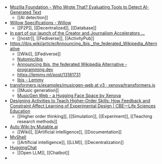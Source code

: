 - [Mozilla Foundation - Who Wrote That? Evaluating Tools to Detect AI-Generated Text](https://foundation.mozilla.org/en/blog/who-wrote-that-evaluating-tools-to-detect-ai-generated-text/)
	- [[AI detection]]
- [Willow Specifications - Willow](https://willowprotocol.org/)
	- [[P2P]], [[Decentralized]], [[Database]]
- [In part of our launch of the Creator and Journalism Accelerators ...](https://njump.me/nevent1qqsfqlx6wpl5267tmnmmjk7v9tzunjvhzav9unc2tjn6k0w82vghprsppamhxue69uhkummnw3ezumt0d5qjxamnwvaz7tmswfhhs7fdv4u8qetjd9kk2mn59ehkuun9dejx2u3wvdhk6qg5waehxw309aex2mrp0yhxgctdw4eju6t0qy2hwumn8ghj7un9d3shjtnddaehgu3wwp6kyqgkwaehxw309aex2mrp0yhxummnw3ezucnpdejqzxrhwden5te0wfjkccte9ehx7umhdpjhyefwvdhk6q3qwmr34t36fy03m8hvgl96zl3znndyzyaqhwmwdtshwmtkg03fetaqxczx4f)
	- [[nostr]], [[Fediverse]], [[ActivityPub]]
- https://ibis.wiki/article/Announcing_Ibis,_the_federated_Wikipedia_Alternative
	- [[Wiki]], [[Fediverse]]
	- [Nutomic/ibis](https://github.com/Nutomic/ibis/tree/master)
	- [Announcing Ibis, the federated Wikipedia Alternative - programming.dev](https://programming.dev/post/11400227)
	- https://lemmy.ml/post/13181731
	- [Ibis - Lemmy](https://lemmy.ml/c/ibis)
- [transformers.js/examples/musicgen-web at v3 · xenova/transformers.js](https://github.com/xenova/transformers.js/tree/v3/examples/musicgen-web)
	- [[Music generation]]
	- [MusicGen Web - a Hugging Face Space by Xenova](https://huggingface.co/spaces/Xenova/musicgen-web)
- [Designing Activities to Teach Higher-Order Skills: How Feedback and Constraint Affect Learning of Experimental Design | CBE—Life Sciences Education](https://www.lifescied.org/doi/10.1187/cbe.22-08-0158)
	- [[Higher order thinking]], [[Simulation]], [[Experiment]], [[Teaching research methods]]
- [Auto Wiki by Mutable.ai](https://wiki.mutable.ai/)
	- [[Wiki]], [[Artificial intelligence]], [[Documentation]]
- [MyShell](https://myshell.ai/)
	- [[Artificial intelligence]], [[LLM]], [[Decentralization]]
- [HuggingChat](https://huggingface.co/chat/models/HuggingFaceH4/zephyr-orpo-141b-A35b-v0.1)
	- [[Open LLM]], [[Chatbot]]
-